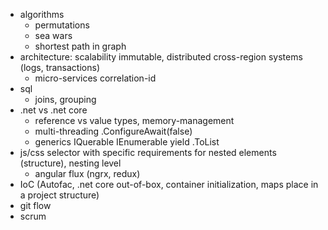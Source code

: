* algorithms
  * permutations
  * sea wars
  * shortest path in graph
* architecture: scalability immutable, distributed cross-region systems (logs, transactions)
  * micro-services correlation-id
* sql
  * joins, grouping
* .net vs .net core
  * reference vs value types, memory-management
  * multi-threading .ConfigureAwait(false)  
  * generics IQuerable IEnumerable yield .ToList
* js/css selector with specific requirements for nested elements (structure), nesting level
  * angular flux (ngrx, redux)
* IoC (Autofac, .net core out-of-box, container initialization, maps place in a project structure)
* git flow
* scrum
